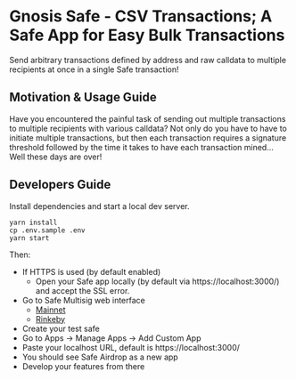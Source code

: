 # Gnosis Safe - CSV Transactions; A Safe App for Easy Bulk Transactions

Send arbitrary transactions defined by address and raw calldata to multiple recipients at once in a single Safe transaction!

## Motivation & Usage Guide

Have you encountered the painful task of sending out multiple transactions to multiple recipients with various calldata?
Not only do you have to have to initiate multiple transactions, but then each transaction requires a signature threshold followed by the time it takes to have each transaction mined...
Well these days are over!

## Developers Guide

Install dependencies and start a local dev server.

```
yarn install
cp .env.sample .env
yarn start
```

Then:

- If HTTPS is used (by default enabled)
  - Open your Safe app locally (by default via https://localhost:3000/) and accept the SSL error.
- Go to Safe Multisig web interface
  - [Mainnet](https://app.gnosis-safe.io)
  - [Rinkeby](https://rinkeby.gnosis-safe.io/app)
- Create your test safe
- Go to Apps -> Manage Apps -> Add Custom App
- Paste your localhost URL, default is https://localhost:3000/
- You should see Safe Airdrop as a new app
- Develop your features from there
